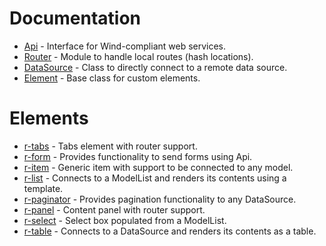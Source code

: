 # Documentation

- [Api](./api.md) - Interface for Wind-compliant web services.
- [Router](./router.md) - Module to handle local routes (hash locations).
- [DataSource](./data-source.md) - Class to directly connect to a remote data source.
- [Element](./element.md) - Base class for custom elements.

# Elements

- [r-tabs](./elems/r-tabs.md) - Tabs element with router support.
- [r-form](./elems/r-form.md) - Provides functionality to send forms using Api.
- [r-item](./elems/r-item.md) - Generic item with support to be connected to any model.
- [r-list](./elems/r-list.md) - Connects to a ModelList and renders its contents using a template.
- [r-paginator](./elems/r-paginator.md) - Provides pagination functionality to any DataSource.
- [r-panel](./elems/r-panel.md) - Content panel with router support.
- [r-select](./elems/r-select.md) - Select box populated from a ModelList.
- [r-table](./elems/r-table.md) - Connects to a DataSource and renders its contents as a table.
